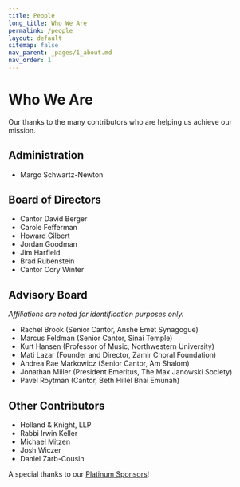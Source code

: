 ```yaml
---
title: People
long_title: Who We Are
permalink: /people
layout: default
sitemap: false
nav_parent: _pages/1_about.md
nav_order: 1
---
```


<!-- markdownlint-disable MD025 -->

# Who We Are

Our thanks to the many contributors who are helping us achieve our mission.

## Administration

- Margo Schwartz-Newton

## Board of Directors

- Cantor David Berger
- Carole Fefferman
- Howard Gilbert
- Jordan Goodman
- Jim Harfield
- Brad Rubenstein
- Cantor Cory Winter

## Advisory Board

_Affiliations are noted for identification purposes only._

- Rachel Brook (Senior Cantor, Anshe Emet Synagogue)
- Marcus Feldman (Senior Cantor, Sinai Temple)
- Kurt Hansen (Professor of Music, Northwestern University)
- Mati Lazar (Founder and Director, Zamir Choral Foundation)
- Andrea Rae Markowicz (Senior Cantor, Am Shalom)
- Jonathan Miller (President Emeritus, The Max Janowski Society)
- Pavel Roytman (Cantor, Beth Hillel Bnai Emunah)

## Other Contributors

- Holland & Knight, LLP
- Rabbi Irwin Keller
- Michael Mitzen
- Josh Wiczer
- Daniel Zarb-Cousin

A special thanks to our [Platinum Sponsors](<{% link _pages/thanks.md%}>)!
